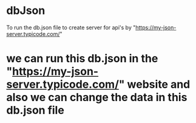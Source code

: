 # dbJson
To run the db.json file to create server for api's by  "https://my-json-server.typicode.com/"

# we can run this db.json in the "https://my-json-server.typicode.com/"  website and also we can change the data in this db.json file
